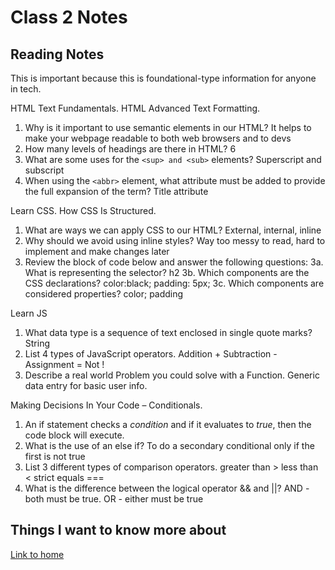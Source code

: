 # Class 2 Notes

## Reading Notes

This is important because this is foundational-type information for anyone in tech.

HTML Text Fundamentals. HTML Advanced Text Formatting.

1. Why is it important to use semantic elements in our HTML?  It helps to make your webpage readable to both web browsers and to devs
2. How many levels of headings are there in HTML?  6
3. What are some uses for the `<sup> and <sub>` elements?  Superscript and subscript
4. When using the `<abbr>` element, what attribute must be added to provide the full expansion of the term?  Title attribute

Learn CSS.  How CSS Is Structured.

1. What are ways we can apply CSS to our HTML?  External, internal, inline
2. Why should we avoid using inline styles?  Way too messy to read, hard to implement and make changes later
3. Review the block of code below and answer the following questions:
3a. What is representing the selector? h2
3b. Which components are the CSS declarations? color:black; padding: 5px;
3c. Which components are considered properties? color; padding

Learn JS

1. What data type is a sequence of text enclosed in single quote marks?  String
2. List 4 types of JavaScript operators.
Addition +
Subtraction -
Assignment =
Not !
3. Describe a real world Problem you could solve with a Function.  Generic data entry for basic user info.

Making Decisions In Your Code – Conditionals.

1. An if statement checks a *condition* and if it evaluates to *true*, then the code block will execute.
2. What is the use of an else if? To do a secondary conditional only if the first is not true
3. List 3 different types of comparison operators.
greater than >
less than <
strict equals ===
4. What is the difference between the logical operator && and ||?  AND - both must be true. OR - either must be true

## Things I want to know more about

[Link to home](https://mikeshen7.github.io/reading-notes)
